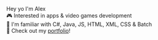 Hey yo I'm Alex  
🎮 Interested in apps & video games development  
🧐 I'm familiar with C#, Java, JS, HTML, XML, CSS & Batch  
🦖 Check out my [portfolio](https://botpa.vercel.app/)!

<!---
BOTPanzer/BOTPanzer is a ✨ special ✨ repository because its `README.md` (this file) appears on your GitHub profile.
You can click the Preview link to take a look at your changes.
--->
